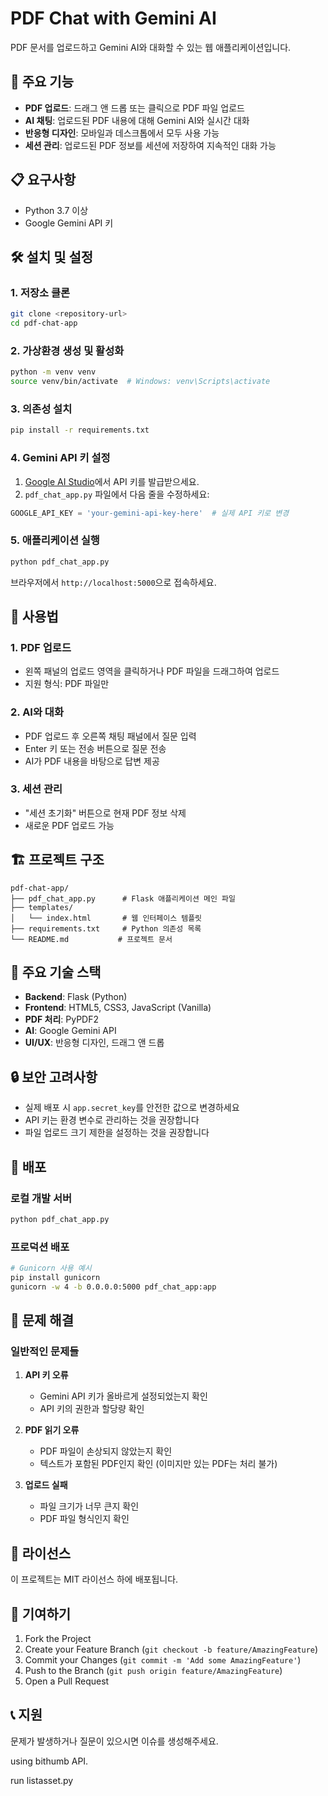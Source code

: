 # PDF Chat with Gemini AI

PDF 문서를 업로드하고 Gemini AI와 대화할 수 있는 웹 애플리케이션입니다.

## 🚀 주요 기능

- **PDF 업로드**: 드래그 앤 드롭 또는 클릭으로 PDF 파일 업로드
- **AI 채팅**: 업로드된 PDF 내용에 대해 Gemini AI와 실시간 대화
- **반응형 디자인**: 모바일과 데스크톱에서 모두 사용 가능
- **세션 관리**: 업로드된 PDF 정보를 세션에 저장하여 지속적인 대화 가능

## 📋 요구사항

- Python 3.7 이상
- Google Gemini API 키

## 🛠️ 설치 및 설정

### 1. 저장소 클론
```bash
git clone <repository-url>
cd pdf-chat-app
```

### 2. 가상환경 생성 및 활성화
```bash
python -m venv venv
source venv/bin/activate  # Windows: venv\Scripts\activate
```

### 3. 의존성 설치
```bash
pip install -r requirements.txt
```

### 4. Gemini API 키 설정

1. [Google AI Studio](https://makersuite.google.com/app/apikey)에서 API 키를 발급받으세요.
2. `pdf_chat_app.py` 파일에서 다음 줄을 수정하세요:
```python
GOOGLE_API_KEY = 'your-gemini-api-key-here'  # 실제 API 키로 변경
```

### 5. 애플리케이션 실행
```bash
python pdf_chat_app.py
```

브라우저에서 `http://localhost:5000`으로 접속하세요.

## 📖 사용법

### 1. PDF 업로드
- 왼쪽 패널의 업로드 영역을 클릭하거나 PDF 파일을 드래그하여 업로드
- 지원 형식: PDF 파일만

### 2. AI와 대화
- PDF 업로드 후 오른쪽 채팅 패널에서 질문 입력
- Enter 키 또는 전송 버튼으로 질문 전송
- AI가 PDF 내용을 바탕으로 답변 제공

### 3. 세션 관리
- "세션 초기화" 버튼으로 현재 PDF 정보 삭제
- 새로운 PDF 업로드 가능

## 🏗️ 프로젝트 구조

```
pdf-chat-app/
├── pdf_chat_app.py      # Flask 애플리케이션 메인 파일
├── templates/
│   └── index.html       # 웹 인터페이스 템플릿
├── requirements.txt     # Python 의존성 목록
└── README.md           # 프로젝트 문서
```

## 🔧 주요 기술 스택

- **Backend**: Flask (Python)
- **Frontend**: HTML5, CSS3, JavaScript (Vanilla)
- **PDF 처리**: PyPDF2
- **AI**: Google Gemini API
- **UI/UX**: 반응형 디자인, 드래그 앤 드롭

## 🔒 보안 고려사항

- 실제 배포 시 `app.secret_key`를 안전한 값으로 변경하세요
- API 키는 환경 변수로 관리하는 것을 권장합니다
- 파일 업로드 크기 제한을 설정하는 것을 권장합니다

## 🚀 배포

### 로컬 개발 서버
```bash
python pdf_chat_app.py
```

### 프로덕션 배포
```bash
# Gunicorn 사용 예시
pip install gunicorn
gunicorn -w 4 -b 0.0.0.0:5000 pdf_chat_app:app
```

## 🐛 문제 해결

### 일반적인 문제들

1. **API 키 오류**
   - Gemini API 키가 올바르게 설정되었는지 확인
   - API 키의 권한과 할당량 확인

2. **PDF 읽기 오류**
   - PDF 파일이 손상되지 않았는지 확인
   - 텍스트가 포함된 PDF인지 확인 (이미지만 있는 PDF는 처리 불가)

3. **업로드 실패**
   - 파일 크기가 너무 큰지 확인
   - PDF 파일 형식인지 확인

## 📝 라이선스

이 프로젝트는 MIT 라이선스 하에 배포됩니다.

## 🤝 기여하기

1. Fork the Project
2. Create your Feature Branch (`git checkout -b feature/AmazingFeature`)
3. Commit your Changes (`git commit -m 'Add some AmazingFeature'`)
4. Push to the Branch (`git push origin feature/AmazingFeature`)
5. Open a Pull Request

## 📞 지원

문제가 발생하거나 질문이 있으시면 이슈를 생성해주세요.

using bithumb API.

run listasset.py
